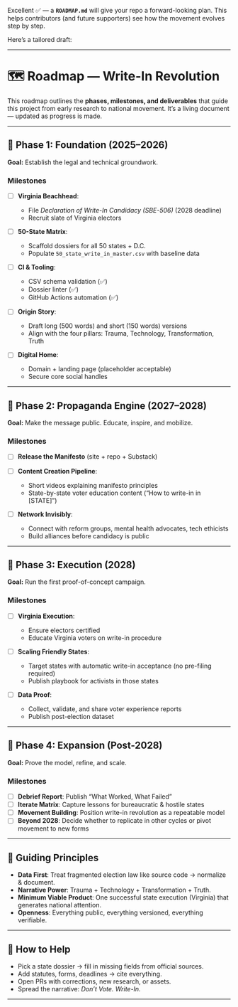 Excellent ✅ — a **`ROADMAP.md`** will give your repo a forward-looking plan. This helps contributors (and future supporters) see how the movement evolves step by step.

Here’s a tailored draft:

---

# 🗺️ Roadmap — Write-In Revolution

This roadmap outlines the **phases, milestones, and deliverables** that guide this project from early research to national movement. It’s a living document — updated as progress is made.

---

## 📍 Phase 1: Foundation (2025–2026)

**Goal:** Establish the legal and technical groundwork.

### Milestones

* [ ] **Virginia Beachhead**:

  * File *Declaration of Write-In Candidacy (SBE-506)* (2028 deadline)
  * Recruit slate of Virginia electors
* [ ] **50-State Matrix**:

  * Scaffold dossiers for all 50 states + D.C.
  * Populate `50_state_write_in_master.csv` with baseline data
* [ ] **CI & Tooling**:

  * CSV schema validation (✅)
  * Dossier linter (✅)
  * GitHub Actions automation (✅)
* [ ] **Origin Story**:

  * Draft long (500 words) and short (150 words) versions
  * Align with the four pillars: Trauma, Technology, Transformation, Truth
* [ ] **Digital Home**:

  * Domain + landing page (placeholder acceptable)
  * Secure core social handles

---

## 📍 Phase 2: Propaganda Engine (2027–2028)

**Goal:** Make the message public. Educate, inspire, and mobilize.

### Milestones

* [ ] **Release the Manifesto** (site + repo + Substack)
* [ ] **Content Creation Pipeline**:

  * Short videos explaining manifesto principles
  * State-by-state voter education content (“How to write-in in [STATE]”)
* [ ] **Network Invisibly**:

  * Connect with reform groups, mental health advocates, tech ethicists
  * Build alliances before candidacy is public

---

## 📍 Phase 3: Execution (2028)

**Goal:** Run the first proof-of-concept campaign.

### Milestones

* [ ] **Virginia Execution**:

  * Ensure electors certified
  * Educate Virginia voters on write-in procedure
* [ ] **Scaling Friendly States**:

  * Target states with automatic write-in acceptance (no pre-filing required)
  * Publish playbook for activists in those states
* [ ] **Data Proof**:

  * Collect, validate, and share voter experience reports
  * Publish post-election dataset

---

## 📍 Phase 4: Expansion (Post-2028)

**Goal:** Prove the model, refine, and scale.

### Milestones

* [ ] **Debrief Report**: Publish “What Worked, What Failed”
* [ ] **Iterate Matrix**: Capture lessons for bureaucratic & hostile states
* [ ] **Movement Building**: Position write-in revolution as a repeatable model
* [ ] **Beyond 2028**: Decide whether to replicate in other cycles or pivot movement to new forms

---

## 🧭 Guiding Principles

* **Data First**: Treat fragmented election law like source code → normalize & document.
* **Narrative Power**: Trauma + Technology + Transformation + Truth.
* **Minimum Viable Product**: One successful state execution (Virginia) that generates national attention.
* **Openness**: Everything public, everything versioned, everything verifiable.

---

## 🔄 How to Help

* Pick a state dossier → fill in missing fields from official sources.
* Add statutes, forms, deadlines → cite everything.
* Open PRs with corrections, new research, or assets.
* Spread the narrative: *Don’t Vote. Write-In.*

---
